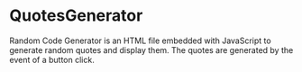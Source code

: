 # QuotesGenerator

Random Code Generator is an HTML file embedded with JavaScript to generate random quotes and display them. The quotes are generated by the event of a button click.
